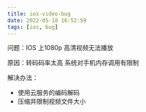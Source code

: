 ```yaml
---
title: ios-video-bug
date: 2022-05-18 16:52:59
tags: [ios, bug]
---
```


问题：IOS 上1080p 高清视频无法播放

原因：转码码率太高 系统对手机内存调用有限制

解决办法：
  * 使用云服务的编码解码
  * 压缩并限制视频文件大小 